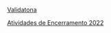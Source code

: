[Validatona](https://www.canva.com/design/DAFITgrS8MA/U5MhBG4K9Baj6f1kVvPdwg/edit?utm_content=DAFITgrS8MA&utm_campaign=designshare&utm_medium=link2&utm_source=sharebutton)

[Atividades de Encerramento 2022](https://www.canva.com/design/DAFT12uJeRc/phpTd5kNIpL3x8h-u1_z_Q/edit?utm_content=DAFT12uJeRc&utm_campaign=designshare&utm_medium=link2&utm_source=sharebutton)
